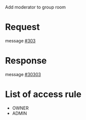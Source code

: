 Add moderator to group room

# Request
message [#303](../../proto/README.md#action_303)

# Response
message [#30303](../../proto/README.md#action_30303)

# List of access rule
* OWNER
* ADMIN